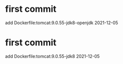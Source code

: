 # first commit
add Dockerfile:tomcat:9.0.55-jdk8-openjdk 2021-12-05
# first commit
add Dockerfile:tomcat:9.0.55-jdk8 2021-12-05
